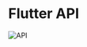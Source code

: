# Flutter API

![API](https://user-images.githubusercontent.com/113968570/215520074-cda246be-91cb-4aa3-a024-170b6d160df2.jpg)
